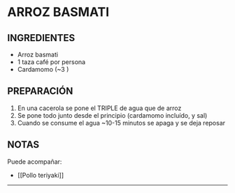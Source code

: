 # ARROZ BASMATI
## INGREDIENTES
- Arroz basmati 
- 1 taza café por persona
- Cardamomo (~3 )

## PREPARACIÓN
1. En una cacerola se pone el TRIPLE de agua que de arroz 
2. Se pone todo junto desde el principio (cardamomo incluído, y sal)
3. Cuando se consume el agua ~10-15 minutos se apaga y se deja reposar

## NOTAS
Puede acompañar:
- [[Pollo teriyaki]]
- - - 

